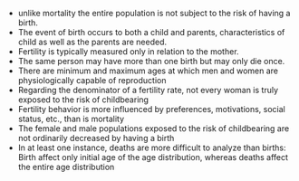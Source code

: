 - unlike mortality the entire population is not subject to the risk of having a birth.
- The event of birth occurs to both a child and parents, characteristics of child as well as the parents are needed.
- Fertility is typically measured only in relation to the mother.
- The same person may have more than one birth but may only die once.
- There are minimum and maximum ages at which men and women are physiologically capable of reproduction
- Regarding the denominator of a fertility rate, not every woman is truly exposed to the risk of childbearing
- Fertility behavior is more influenced by preferences, motivations, social status, etc., than is mortality
- The female and male populations exposed to the risk of childbearing are not ordinarily decreased by having a birth
- In at least one instance, deaths are more difficult to analyze than births: Birth affect only initial age of the age distribution, whereas deaths affect the entire age distribution
